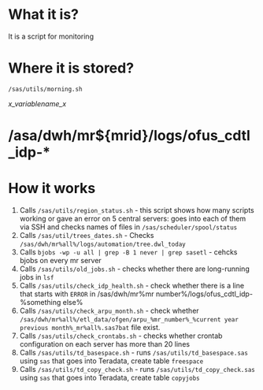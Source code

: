 #                  What it is?
 
 It is a script for monitoring





#                  Where it is stored?

`/sas/utils/morning.sh`

_x_variablename_x_









# /asa/dwh/mr${mrid}/logs/ofus_cdtl_idp-* 









#                  How it works

1. Calls `/sas/utils/region_status.sh` - this script shows how many scripts working or gave an error on 5 central servers: goes into each of them via SSH and checks names of files in `/sas/scheduler/spool/status`
2. Calls `/sas/util/trees_dates.sh` - Checks `/sas/dwh/mr%all%/logs/automation/tree.dwl_today`
3. Calls `bjobs -wp -u all | grep -B 1 never | grep sasetl` - cehcks bjobs on every mr server
4. Calls `/sas/utils/old_jobs.sh` - checks whether there are long-running jobs in `lsf`
5. Calls `/sas/utils/check_idp_health.sh` - check whether there is a line that starts with `ERROR` in /sas/dwh/mr%mr number%/logs/ofus_cdtl_idp-%something else%
6. Calls `/sas/utils/check_arpu_month.sh` - check whether `/sas/dwh/mr%all%/etl_data/ofgen/arpu_%mr_number%_%current year previous month%_mr%all%.sas7bat` file exist.
7. Calls `/sas/utils/check_crontabs.sh` - checks whether crontab configuration on each server has more than 20 lines
8. Calls `/sas/utils/td_basespace.sh` - runs `/sas/utils/td_basespace.sas` using `sas` that goes into Teradata, create table `freespace` 
9. Calls `/sas/utils/td_copy_check.sh` - runs `/sas/utils/td_copy_check.sas` using `sas` that goes into Teradata, create table `copyjobs`